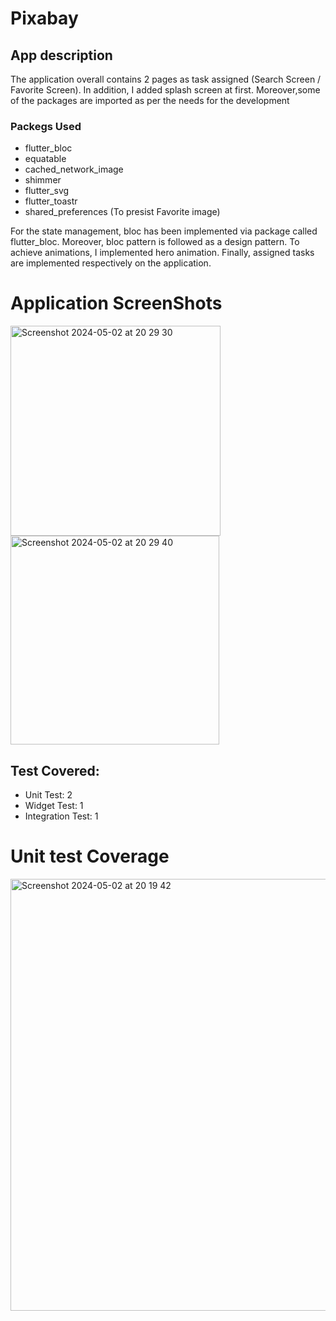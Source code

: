 # Pixabay
## App description

The application overall contains 2 pages as task assigned (Search Screen / Favorite Screen). In addition, I added splash screen at first. Moreover,some of the packages are imported as per the needs for the development
### Packegs Used
- flutter_bloc
- equatable
- cached_network_image
- shimmer
- flutter_svg
- flutter_toastr
- shared_preferences (To presist Favorite image)
  
For the state management, bloc has been implemented via package called flutter_bloc. Moreover, bloc pattern is followed as a design pattern. To achieve animations, I implemented hero animation. Finally, assigned tasks are implemented respectively on the application.

# Application ScreenShots
<img width="336" alt="Screenshot 2024-05-02 at 20 29 30" src="https://github.com/Dawa1234/pixabay/assets/78782368/ae928008-40b2-4135-98d4-9913a7af51c3">


<img width="334" alt="Screenshot 2024-05-02 at 20 29 40" src="https://github.com/Dawa1234/pixabay/assets/78782368/02271bea-22b4-4c86-ac28-364641423e86">



## Test Covered:
- Unit Test: 2
- Widget Test: 1
- Integration Test: 1

# Unit test Coverage
<img width="691" alt="Screenshot 2024-05-02 at 20 19 42" src="https://github.com/Dawa1234/pixabay/assets/78782368/14ae03eb-2169-46b8-858e-a51f1ba190b0">


